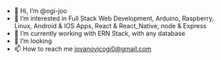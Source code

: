 - 👋 Hi, I’m @ogi-joo
- 👀 I’m interested in Full Stack Web Development, Arduino, Raspberry, Linux, Android & IOS Apps, React & React_Native, node & Express 
- 🌱 I’m currently working with ERN Stack, with any database
- 👀 I’m looking
- 📫 How to reach me jovanovicogi0@gmail.com
